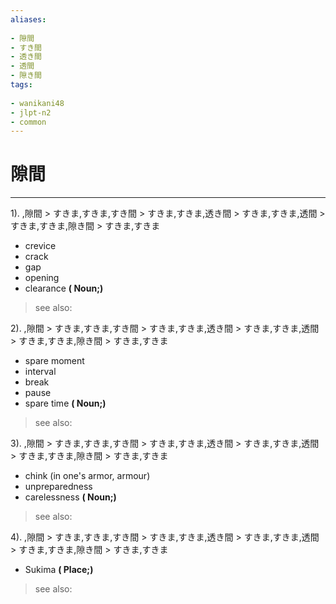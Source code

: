```yaml
---
aliases:
    
- 隙間
- すき間
- 透き間
- 透間
- 隙き間
tags:
    
- wanikani48
- jlpt-n2
- common
---
```


# 隙間
---
1).
,隙間 > すきま,すきま,すき間 > すきま,すきま,透き間 > すきま,すきま,透間 > すきま,すきま,隙き間 > すきま,すきま

- crevice
- crack
- gap
- opening
- clearance
**( Noun;)**
> see also: 
            
2).
,隙間 > すきま,すきま,すき間 > すきま,すきま,透き間 > すきま,すきま,透間 > すきま,すきま,隙き間 > すきま,すきま

- spare moment
- interval
- break
- pause
- spare time
**( Noun;)**
> see also: 
            
3).
,隙間 > すきま,すきま,すき間 > すきま,すきま,透き間 > すきま,すきま,透間 > すきま,すきま,隙き間 > すきま,すきま

- chink (in one's armor, armour)
- unpreparedness
- carelessness
**( Noun;)**
> see also: 
            
4).
,隙間 > すきま,すきま,すき間 > すきま,すきま,透き間 > すきま,すきま,透間 > すきま,すきま,隙き間 > すきま,すきま

- Sukima
**( Place;)**
> see also: 
            